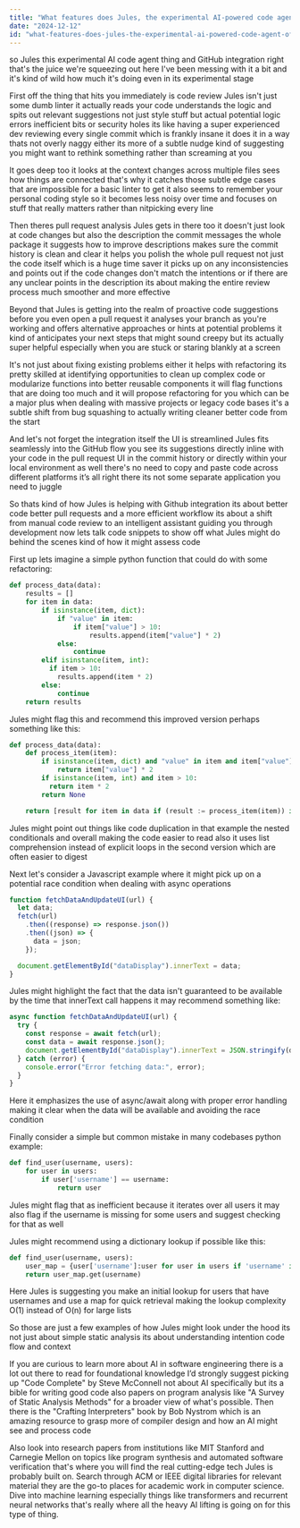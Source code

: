 ```yaml
---
title: "What features does Jules, the experimental AI-powered code agent, offer for GitHub integration?"
date: "2024-12-12"
id: "what-features-does-jules-the-experimental-ai-powered-code-agent-offer-for-github-integration"
---
```


 so Jules this experimental AI code agent thing and GitHub integration right that's the juice we're squeezing out here I've been messing with it a bit and it's kind of wild how much it's doing even in its experimental stage

First off the thing that hits you immediately is code review Jules isn't just some dumb linter it actually reads your code understands the logic and spits out relevant suggestions not just style stuff but actual potential logic errors inefficient bits or security holes its like having a super experienced dev reviewing every single commit which is frankly insane it does it in a way thats not overly naggy either its more of a subtle nudge kind of suggesting you might want to rethink something rather than screaming at you

It goes deep too it looks at the context changes across multiple files sees how things are connected that's why it catches those subtle edge cases that are impossible for a basic linter to get it also seems to remember your personal coding style so it becomes less noisy over time and focuses on stuff that really matters rather than nitpicking every line

Then theres pull request analysis Jules gets in there too it doesn't just look at code changes but also the description the commit messages the whole package it suggests how to improve descriptions makes sure the commit history is clean and clear it helps you polish the whole pull request not just the code itself which is a huge time saver it picks up on any inconsistencies and points out if the code changes don't match the intentions or if there are any unclear points in the description its about making the entire review process much smoother and more effective

Beyond that Jules is getting into the realm of proactive code suggestions before you even open a pull request it analyses your branch as you're working and offers alternative approaches or hints at potential problems it kind of anticipates your next steps that might sound creepy but its actually super helpful especially when you are stuck or staring blankly at a screen

It's not just about fixing existing problems either it helps with refactoring its pretty skilled at identifying opportunities to clean up complex code or modularize functions into better reusable components it will flag functions that are doing too much and it will propose refactoring for you which can be a major plus when dealing with massive projects or legacy code bases it's a subtle shift from bug squashing to actually writing cleaner better code from the start

And let's not forget the integration itself the UI is streamlined Jules fits seamlessly into the GitHub flow you see its suggestions directly inline with your code in the pull request UI in the commit history or directly within your local environment as well there's no need to copy and paste code across different platforms it’s all right there its not some separate application you need to juggle

So thats kind of how Jules is helping with Github integration its about better code better pull requests and a more efficient workflow its about a shift from manual code review to an intelligent assistant guiding you through development now lets talk code snippets to show off what Jules might do behind the scenes kind of how it might assess code

First up lets imagine a simple python function that could do with some refactoring:

```python
def process_data(data):
    results = []
    for item in data:
        if isinstance(item, dict):
            if "value" in item:
                if item["value"] > 10:
                    results.append(item["value"] * 2)
            else:
                continue
        elif isinstance(item, int):
          if item > 10:
            results.append(item * 2)
        else:
            continue
    return results
```

Jules might flag this and recommend this improved version perhaps something like this:

```python
def process_data(data):
    def process_item(item):
        if isinstance(item, dict) and "value" in item and item["value"] > 10:
            return item["value"] * 2
        if isinstance(item, int) and item > 10:
          return item * 2
        return None

    return [result for item in data if (result := process_item(item)) is not None]
```

Jules might point out things like code duplication in that example the nested conditionals and overall making the code easier to read also it uses list comprehension instead of explicit loops in the second version which are often easier to digest

Next let's consider a Javascript example where it might pick up on a potential race condition when dealing with async operations

```javascript
function fetchDataAndUpdateUI(url) {
  let data;
  fetch(url)
    .then((response) => response.json())
    .then((json) => {
      data = json;
    });

  document.getElementById("dataDisplay").innerText = data;
}
```

Jules might highlight the fact that the data isn't guaranteed to be available by the time that innerText call happens it may recommend something like:

```javascript
async function fetchDataAndUpdateUI(url) {
  try {
    const response = await fetch(url);
    const data = await response.json();
    document.getElementById("dataDisplay").innerText = JSON.stringify(data);
  } catch (error) {
    console.error("Error fetching data:", error);
  }
}
```

Here it emphasizes the use of async/await along with proper error handling making it clear when the data will be available and avoiding the race condition

Finally consider a simple but common mistake in many codebases python example:

```python
def find_user(username, users):
    for user in users:
        if user['username'] == username:
            return user
```

Jules might flag that as inefficient because it iterates over all users it may also flag if the username is missing for some users and suggest checking for that as well

Jules might recommend using a dictionary lookup if possible like this:

```python
def find_user(username, users):
    user_map = {user['username']:user for user in users if 'username' in user}
    return user_map.get(username)
```

Here Jules is suggesting you make an initial lookup for users that have usernames and use a map for quick retrieval making the lookup complexity O(1) instead of O(n) for large lists

So those are just a few examples of how Jules might look under the hood its not just about simple static analysis its about understanding intention code flow and context

If you are curious to learn more about AI in software engineering there is a lot out there to read for foundational knowledge I’d strongly suggest picking up "Code Complete" by Steve McConnell not about AI specifically but its a bible for writing good code also papers on program analysis like "A Survey of Static Analysis Methods" for a broader view of what's possible. Then there is the "Crafting Interpreters" book by Bob Nystrom which is an amazing resource to grasp more of compiler design and how an AI might see and process code

Also look into research papers from institutions like MIT Stanford and Carnegie Mellon on topics like program synthesis and automated software verification that's where you will find the real cutting-edge tech Jules is probably built on. Search through ACM or IEEE digital libraries for relevant material they are the go-to places for academic work in computer science. Dive into machine learning especially things like transformers and recurrent neural networks that's really where all the heavy AI lifting is going on for this type of thing.
